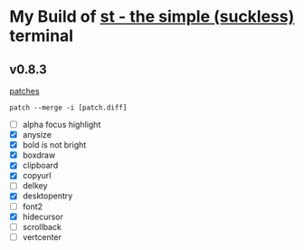 # My Build of [st - the simple (suckless)](http://st.suckless.org/) terminal

## v0.8.3

[patches](http://st.suckless.org/patches/)

`patch --merge -i [patch.diff]`

- [ ] alpha focus highlight
- [x] anysize
- [x] bold is not bright
- [x] boxdraw
- [x] clipboard
- [x] copyurl
- [ ] delkey
- [x] desktopentry
- [ ] font2
- [x] hidecursor
- [ ] scrollback
- [ ] vertcenter
